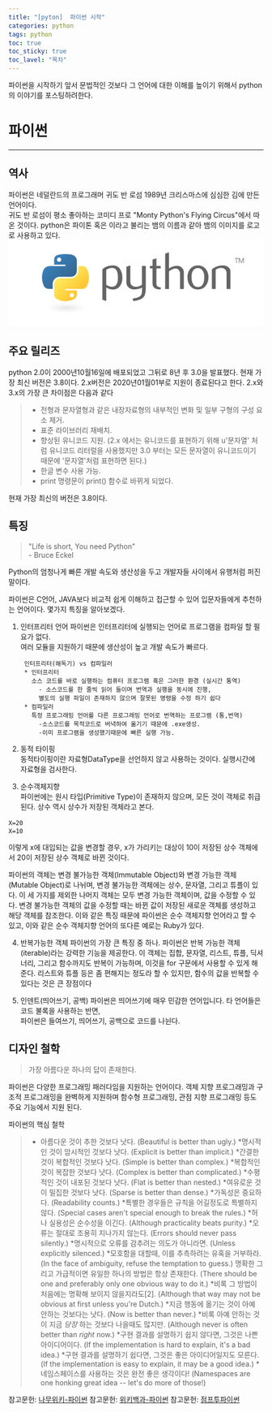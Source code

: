 ```yaml
---
title: "[pyton]  파이썬 시작"
categories: python
tags: python
toc: true
toc_sticky: true
toc_lavel: "목차"
---
```

파이썬을 시작하기 앞서 문법적인 것보다 그 언어에 대한 이해를 높이기 위해서  python의 이야기를 포스팅하려한다.
# 파이썬
---
## 역사
파이썬은 네덜란드의 프로그래머 귀도 반 로섬 1989년 크리스마스에 심심한 김에 만든언어이다.  
귀도 반 로섬이 평소 좋아하는 코미디 프로 "Monty Python's Flying Circus"에서 따온 것이다. python은 파이톤 혹은 이라고 불리는 뱀의 이름과 같아 뱀의 이미지를 로고로 사용하고 있다.
![이미지](https://github.com/saeyeoni/saeyeoni.github.io/blob/master/_images/python-logo.png?raw=true "repo")

##  주요 릴리즈
python 2.0이 2000년10월16일에 배포되었고 그뒤로 8년 후 3.0을 발표했다. 현재 가장 최신 버전은 3.8이다.
2.x버전은 2020년01월01부로 지원이 종료된다고 한다.
2.x와 3.x의 가장 큰 차이점은 다음과 같다
> * 전형과 문자열형과 같은 내장자료형의 내부적인 변화 및 일부 구형의 구성 요소 제거.
> * 표준 라이브러리 재배치.
> * 향상된 유니코드 지원. (2.x 에서는 유니코드를 표현하기 위해 u'문자열' 처럼 유니코드 리터럴을 사용했지만 3.0 부터는 모든 문자열이 유니코드이기 때문에 '문자열'처럼 표현하면 된다.)
> * 한글 변수 사용 가능.
> * print 명령문이 print() 함수로 바뀌게 되었다.

현재 가장 최신의 버전은 3.8이다.  

## 특징
>"Life is short, You need Python"  
\- Bruce Eckel  

Python의 엄청나게 빠른 개발 속도와 생산성을 두고 개발자들 사이에서 유행처럼 퍼진 말이다.  

파이썬은 C언어, JAVA보다 비교적 쉽게 이해하고 접근할 수 있어 입문자들에게 추천하는 언어이다.
몇가지 특징을 알아보겠다.

1. 인터프리터 언어
파이썬은 인터프리터에 실행되는 언어로 프로그램을 컴파일 할 필요가 없다.  
여러 모듈을 지원하기 때문에 생산성이 높고 개발 속도가 빠르다.  

        인터프리터(해독기) vs 컴파일러
        * 인터프리터
          소스 코드를 바로 실행하는 컴퓨터 프로그램 혹은 그러한 환경 (실시간 통역)
            - 소스코드를 한 줄씩 읽어 들이며 번역과 실행을 동시에 진행,
            별도의 실행 파일이 존재하지 않으며 잘못된 명령을 수정 하기 쉽다
        * 컴파일러
          특정 프로그래밍 언어를 다른 프로그래밍 언어로 번역하는 프로그램 (통,번역)
            -소스코드를 목적코드로 버녁하여 옮기기 때문에 .exe생성.
            -이미 프로그램을 생성했기때문에 빠른 실행 가능.


2. 동적 타이핑  
동적타이핑이란 자료형DataType을 선언하지 않고 사용하는 것이다. 실행시간에 자료형을 검사한다.

3. 순수객체지향  
파이썬에는 원시 타입(Primitive Type)이 존재하지 않으며, 모든 것이 객체로 취급된다. 상수 역시 상수가 저장된 객체라고 본다.
```
X=20
X=10
```  
이렇게 x에 대입되는 값을 변경할 경우, x가 가리키는 대상이 10이 저장된 상수 객체에서 20이 저장된 상수 객체로 바뀐 것이다.  


파이썬의 객체는 변경 불가능한 객체(Immutable Object)와 변경 가능한 객체(Mutable Object)로 나뉘며, 변경 불가능한 객체에는 상수, 문자열, 그리고 튜플이 있다. 이 세 가지를 제외한 나머지 객체는 모두 변경 가능한 객체이며, 값을 수정할 수 있다. 변경 불가능한 객체의 값을 수정할 때는 바뀐 값이 저장된 새로운 객체를 생성하고 해당 객체를 참조한다.
 이와 같은 특징 때문에 파이썬은 순수 객체지향 언어라고 할 수 있고, 이와 같은 순수 객체지향 언어의 또다른 예로는 Ruby가 있다.

4. 반복가능한 객체
파이썬의 가장 큰 특징 중 하나. 파이썬은 반복 가능한 객체(iterable)라는 강력한 기능을 제공한다. 이 객체는 집합, 문자열, 리스트, 튜플, 딕셔너리, 그리고 함수까지도 반복이 가능하며, 이것을 for 구문에서 사용할 수 있게 해준다. 리스트와 튜플 등은 좀 편해지는 정도라 할 수 있지만, 함수의 값을 반복할 수 있다는 것은 큰 장점이다

5. 인덴트(띄어쓰기, 공백)
파이썬은 띄어쓰기에 매우 민감한 언어입니다. 타 언어들은 코드 불록을 사용하는 반면,  
파이썬은 들여쓰기, 띄어쓰기, 공백으로 코드를 나뉜다.


## 디자인 철학
> 가장 아름다운 하나의 답이 존재한다.  

파이썬은 다양한 프로그래밍 패러다임을 지원하는 언어이다. 객체 지향 프로그래밍과 구조적 프로그래밍을 완벽하게 지원하며 함수형 프로그래밍, 관점 지향 프로그래밍 등도 주요 기능에서 지원 된다.

파이썬의 핵심 철학

>* 아름다운 것이 추한 것보다 낫다. (Beautiful is better than ugly.)
*명시적인 것이 암시적인 것보다 낫다. (Explicit is better than implicit.)
*간결한 것이 복합적인 것보다 낫다. (Simple is better than complex.)
*복합적인 것이 복잡한 것보다 낫다. (Complex is better than complicated.)
*수평적인 것이 내포된 것보다 낫다. (Flat is better than nested.)
*여유로운 것이 밀집한 것보다 낫다. (Sparse is better than dense.)
*가독성은 중요하다. (Readability counts.)
*특별한 경우들은 규칙을 어길정도로 특별하지 않다. (Special cases aren't special enough to break the rules.)
*허나 실용성은 순수성을 이긴다. (Although practicality beats purity.)
*오류는 절대로 조용히 지나가지 않는다. (Errors should never pass silently.)
*명시적으로 오류를 감추려는 의도가 아니라면. (Unless explicitly silenced.)
*모호함을 대할때, 이를 추측하려는 유혹을 거부하라. (In the face of ambiguity, refuse the temptation to guess.)
명확한 그리고 가급적이면 유일한 하나의 방법은 항상 존재한다. (There should be one and preferably only one obvious way to do it.)
*비록 그 방법이 처음에는 명확해 보이지 않을지라도[2]. (Although that way may not be obvious at first unless you're Dutch.)
*지금 행동에 옮기는 것이 아예 안하는 것보다는 낫다. (Now is better than never.)
*비록 아예 안하는 것이 지금 *당장* 하는 것보다 나을때도 많지만. (Although never is often better than *right* now.)
*구현 결과를 설명하기 쉽지 않다면, 그것은 나쁜 아이디어이다. (If the implementation is hard to explain, it's a bad idea.)
*구현 결과를 설명하기 쉽다면, 그것은 좋은 아이디어일지도 모른다. (If the implementation is easy to explain, it may be a good idea.)
*네임스페이스를 사용하는 것은 완전 좋은 생각이다! (Namespaces are one honking great idea -- let's do more of those!)


참고문헌: [나무위키-파이썬](https://ko.wikipedia.org/wiki/%ED%8C%8C%EC%9D%B4%EC%8D%AC#cite_note-10)
참고문헌: [위키백과-파이썬](https://ko.wikipedia.org/wiki/%ED%8C%8C%EC%9D%B4%EC%8D%AC#cite_note-10)
참고문헌: [점프투파이썬](https://wikidocs.net/book/1)
